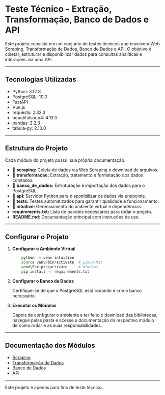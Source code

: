 # Teste Técnico - Extração, Transformação, Banco de Dados e API

Este projeto consiste em um conjunto de testes técnicos que envolvem Web Scraping, Transformação de Dados, Banco de Dados e API. O objetivo é coletar, estruturar e disponibilizar dados para consultas analíticas e interações via uma API.

---

## Tecnologias Utilizadas

- Python: 3.12.8
- PostgreSQL: 10.0
- FastAPI
- Vue.js
- requests: 2.32.3
- beautifulsoup4: 4.13.3
- pandas: 2.2.3
- tabula-py: 2.10.0

---

## Estrutura do Projeto

Cada módulo do projeto possui sua própria documentação.

- 📂 **scraping:** Coleta de dados via Web Scraping e download de arquivos.
- 📂 **transformacao:** Extração, tratamento e formatação dos dados coletados.
- 📂 **banco_de_dados:** Estruturação e importação dos dados para o PostgreSQL.
- 📂 **api:** Servidor Python para disponibilizar os dados via endpoints.
- 📂 **tests:** Testes automatizados para garantir qualidade e funcionamento.
- 📂 **intuitive:** Gerenciamento do ambiente virtual e dependências.
- **requirements.txt:** Lista de pacotes necessários para rodar o projeto.
- **README.md:** Documentação principal com instruções de uso.

---

## Configurar o Projeto

1. **Configurar o Ambiente Virtual**

    ```bash
        python -m venv intuitive
        source venv/bin/activate  # Linux/Mac
        venv\Scripts\activate     # Windows
        pip install -r requirements.txt
    ```

2. **Configurar o Banco de Dados**

    Certifique-se de que o PostgreSQL está rodando e crie o banco necessário.


3. **Executar os Módulos**

    Depois de configurar o ambiente e ter feito o download das bibliotecas, navegue pelas pasta e acesse a documentação do respectivo módulo de como rodar e as suas responsabilidades.


---

## Documentação dos Módulos

- [Scraping](scraping\README.md)
- [Transformação de Dados](transformacao/README.md)
- Banco de Dados
- API

---

Este projeto é apenas para fins de teste técnico.